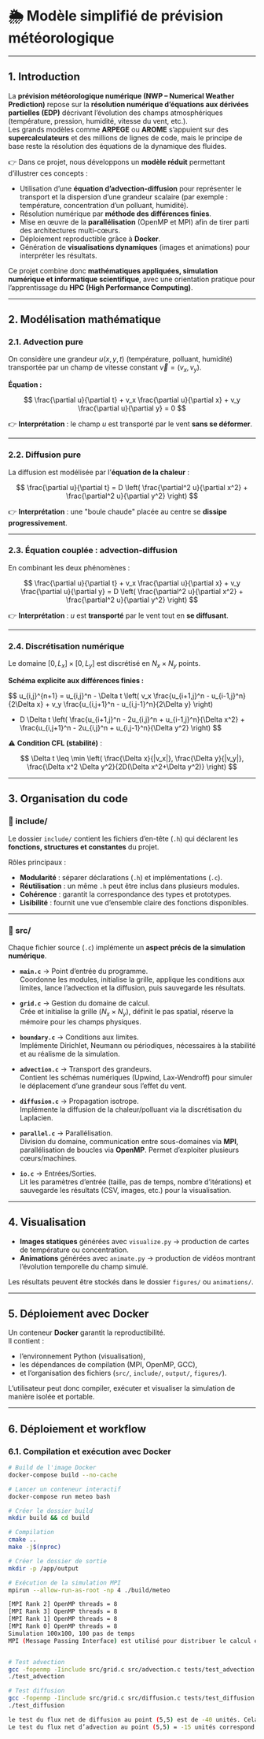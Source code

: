 # 🌦️ Modèle simplifié de prévision météorologique

---

## 1. Introduction

La **prévision météorologique numérique (NWP – Numerical Weather Prediction)** repose sur la **résolution numérique d’équations aux dérivées partielles (EDP)** décrivant l’évolution des champs atmosphériques (température, pression, humidité, vitesse du vent, etc.).  
Les grands modèles comme **ARPEGE** ou **AROME** s’appuient sur des **supercalculateurs** et des millions de lignes de code, mais le principe de base reste la résolution des équations de la dynamique des fluides.

👉 Dans ce projet, nous développons un **modèle réduit** permettant d’illustrer ces concepts :

- Utilisation d’une **équation d’advection-diffusion** pour représenter le transport et la dispersion d’une grandeur scalaire (par exemple : température, concentration d’un polluant, humidité).  
- Résolution numérique par **méthode des différences finies**.  
- Mise en œuvre de la **parallélisation** (OpenMP et MPI) afin de tirer parti des architectures multi-cœurs.  
- Déploiement reproductible grâce à **Docker**.  
- Génération de **visualisations dynamiques** (images et animations) pour interpréter les résultats.  

Ce projet combine donc **mathématiques appliquées, simulation numérique et informatique scientifique**, avec une orientation pratique pour l’apprentissage du **HPC (High Performance Computing)**.

---

## 2. Modélisation mathématique

### 2.1. Advection pure

On considère une grandeur $u(x,y,t)$ (température, polluant, humidité) transportée par un champ de vitesse constant $\vec{v}=(v_x,v_y)$.

**Équation :**

$$
\frac{\partial u}{\partial t} + v_x \frac{\partial u}{\partial x} + v_y \frac{\partial u}{\partial y} = 0
$$

👉 **Interprétation** : le champ $u$ est transporté par le vent **sans se déformer**.

---

### 2.2. Diffusion pure

La diffusion est modélisée par l’**équation de la chaleur** :

$$
\frac{\partial u}{\partial t} = D \left( \frac{\partial^2 u}{\partial x^2} + \frac{\partial^2 u}{\partial y^2} \right)
$$

👉 **Interprétation** : une "boule chaude" placée au centre se **dissipe progressivement**.

---

### 2.3. Équation couplée : advection-diffusion

En combinant les deux phénomènes :

$$
\frac{\partial u}{\partial t} + v_x \frac{\partial u}{\partial x} + v_y \frac{\partial u}{\partial y} = D \left( \frac{\partial^2 u}{\partial x^2} + \frac{\partial^2 u}{\partial y^2} \right)
$$

👉 **Interprétation** : $u$ est **transporté** par le vent tout en **se diffusant**.

---

### 2.4. Discrétisation numérique

Le domaine $[0,L_x] \times [0,L_y]$ est discrétisé en $N_x \times N_y$ points.

**Schéma explicite aux différences finies :**

$$
u_{i,j}^{n+1} = u_{i,j}^n - \Delta t \left( v_x \frac{u_{i+1,j}^n - u_{i-1,j}^n}{2\Delta x} + v_y \frac{u_{i,j+1}^n - u_{i,j-1}^n}{2\Delta y} \right)
+ D \Delta t \left( \frac{u_{i+1,j}^n - 2u_{i,j}^n + u_{i-1,j}^n}{\Delta x^2} + \frac{u_{i,j+1}^n - 2u_{i,j}^n + u_{i,j-1}^n}{\Delta y^2} \right)
$$

⚠️ **Condition CFL (stabilité)** :

$$
\Delta t \leq \min \left( \frac{\Delta x}{|v_x|}, \frac{\Delta y}{|v_y|}, \frac{\Delta x^2 \Delta y^2}{2D(\Delta x^2+\Delta y^2)} \right)
$$

---

## 3. Organisation du code

### 📂 include/

Le dossier `include/` contient les fichiers d’en-tête (`.h`) qui déclarent les **fonctions, structures et constantes** du projet.  

Rôles principaux :
- **Modularité** : séparer déclarations (`.h`) et implémentations (`.c`).  
- **Réutilisation** : un même `.h` peut être inclus dans plusieurs modules.  
- **Cohérence** : garantit la correspondance des types et prototypes.  
- **Lisibilité** : fournit une vue d’ensemble claire des fonctions disponibles.  

---

### 📂 src/

Chaque fichier source (`.c`) implémente un **aspect précis de la simulation numérique**.  

- **`main.c`** → Point d’entrée du programme.  
  Coordonne les modules, initialise la grille, applique les conditions aux limites, lance l’advection et la diffusion, puis sauvegarde les résultats.  

- **`grid.c`** → Gestion du domaine de calcul.  
  Crée et initialise la grille ($N_x \times N_y$), définit le pas spatial, réserve la mémoire pour les champs physiques.  

- **`boundary.c`** → Conditions aux limites.  
  Implémente Dirichlet, Neumann ou périodiques, nécessaires à la stabilité et au réalisme de la simulation.  

- **`advection.c`** → Transport des grandeurs.  
  Contient les schémas numériques (Upwind, Lax-Wendroff) pour simuler le déplacement d’une grandeur sous l’effet du vent.  

- **`diffusion.c`** → Propagation isotrope.  
  Implémente la diffusion de la chaleur/polluant via la discrétisation du Laplacien.  

- **`parallel.c`** → Parallélisation.  
  Division du domaine, communication entre sous-domaines via **MPI**, parallélisation de boucles via **OpenMP**. Permet d’exploiter plusieurs cœurs/machines.  

- **`io.c`** → Entrées/Sorties.  
  Lit les paramètres d’entrée (taille, pas de temps, nombre d’itérations) et sauvegarde les résultats (CSV, images, etc.) pour la visualisation.  

---

## 4. Visualisation

- **Images statiques** générées avec `visualize.py` → production de cartes de température ou concentration.  
- **Animations** générées avec `animate.py` → production de vidéos montrant l’évolution temporelle du champ simulé.  

Les résultats peuvent être stockés dans le dossier `figures/` ou `animations/`.  

---

## 5. Déploiement avec Docker

Un conteneur **Docker** garantit la reproductibilité.  
Il contient :  
- l’environnement Python (visualisation),  
- les dépendances de compilation (MPI, OpenMP, GCC),  
- et l’organisation des fichiers (`src/`, `include/`, `output/`, `figures/`).  

L’utilisateur peut donc compiler, exécuter et visualiser la simulation de manière isolée et portable.  

---

## 6. Déploiement et workflow

### 6.1. Compilation et exécution avec Docker

```bash
# Build de l'image Docker
docker-compose build --no-cache

# Lancer un conteneur interactif
docker-compose run meteo bash

# Créer le dossier build
mkdir build && cd build

# Compilation
cmake ..
make -j$(nproc)

# Créer le dossier de sortie
mkdir -p /app/output

# Exécution de la simulation MPI
mpirun --allow-run-as-root -np 4 ./build/meteo

[MPI Rank 2] OpenMP threads = 8
[MPI Rank 3] OpenMP threads = 8
[MPI Rank 1] OpenMP threads = 8
[MPI Rank 0] OpenMP threads = 8
Simulation 100x100, 100 pas de temps
MPI (Message Passing Interface) est utilisé pour distribuer le calcul entre plusieurs processus, éventuellement sur plusieurs machines ou cœurs. Ici, on a 4 processus MPI : Rank 0, 1, 2 et 3. OpenMP permet de tirer parti des cœurs multiples d’un CPU pour accélérer les calculs dans un processus donné. Ici, chaque processus MPI utilise 8 threads, donc la simulation peut utiliser 32 cœurs au total si disponible (4 MPI × 8 OpenMP). En résumé : chaque processus MPI gère une partie du domaine, et OpenMP accélère les calculs dans cette partie.


# Test advection
gcc -fopenmp -Iinclude src/grid.c src/advection.c tests/test_advection.c -o test_advection -lm
./test_advection

# Test diffusion
gcc -fopenmp -Iinclude src/grid.c src/diffusion.c tests/test_diffusion.c -o test_diffusion -lm
./test_diffusion

le test du flux net de diffusion au point (5,5) est de -40 unités. Cela correspond au fait qu’une "boule chaude" ou concentration initiale diminue en intensité à ce point car elle se disperse dans l’espace.
Le test du flux net d’advection au point (5,5) = -15 unités correspond à l’effet du transport par le vent ou le courant dans le domaine. Concrètement, cela signifie que la concentration ou la température au point (5,5) diminue parce qu’elle est transportée vers un autre point de la grille.#   m o d e l e - p r e v i s i o n - m e t e o  
 
